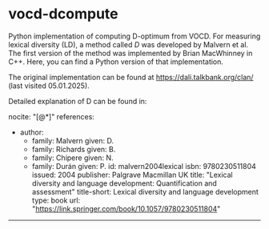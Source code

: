 # vocd-dcompute

Python implementation of computing D-optimum from VOCD.
For measuring lexical diversity (LD), a method called _D_ was developed by Malvern et al. The first version of the method was implemented by Brian MacWhinney in C++. Here, you can find a Python version of that implementation.

The original implementation can be found at https://dali.talkbank.org/clan/ (last visited 05.01.2025).

Detailed explanation of D can be found in:

nocite: "[@*]"
references:

- author:
  - family: Malvern
    given: D.
  - family: Richards
    given: B.
  - family: Chipere
    given: N.
  - family: Durán
    given: P.
    id: malvern2004lexical
    isbn: 9780230511804
    issued: 2004
    publisher: Palgrave Macmillan UK
    title: "Lexical diversity and language development: Quantification and
    assessment"
    title-short: Lexical diversity and language development
    type: book
    url: "https://link.springer.com/book/10.1057/9780230511804"

---
